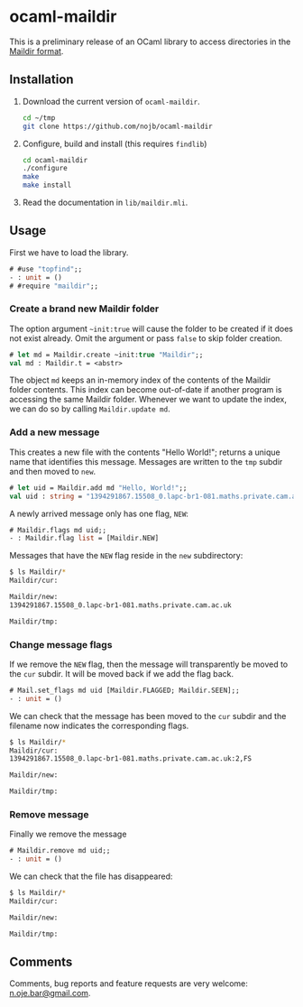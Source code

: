 # ocaml-maildir

This is a preliminary release of an OCaml library to access directories in the
[Maildir format](http://www.qmail.org/man/man5/maildir.html).

## Installation

1. Download the current version of `ocaml-maildir`.
   ```sh
   cd ~/tmp
   git clone https://github.com/nojb/ocaml-maildir
   ```

2. Configure, build and install (this requires `findlib`)
   ```sh
   cd ocaml-maildir
   ./configure
   make
   make install
   ```

3. Read the documentation in `lib/maildir.mli`.

## Usage

First we have to load the library.
```ocaml
# #use "topfind";;
- : unit = ()
# #require "maildir";;
```

### Create a brand new Maildir folder

The option argument `~init:true` will cause the folder to be created if it does
not exist already.  Omit the argument or pass `false` to skip folder creation.
```ocaml
# let md = Maildir.create ~init:true "Maildir";;
val md : Maildir.t = <abstr>
```

The object `md` keeps an in-memory index of the contents of the Maildir folder
contents.  This index can become out-of-date if another program is accessing the
same Maildir folder.  Whenever we want to update the index, we can do so by
calling `Maildir.update md`.

### Add a new message

This creates a new file with the contents "Hello World!"; returns a unique name
that identifies this message. Messages are written to the `tmp` subdir and then
moved to `new`.
```ocaml
# let uid = Maildir.add md "Hello, World!";;
val uid : string = "1394291867.15508_0.lapc-br1-081.maths.private.cam.ac.uk"
```

A newly arrived message only has one flag, `NEW`:
```ocaml
# Maildir.flags md uid;;
- : Maildir.flag list = [Maildir.NEW]
```

Messages that have the `NEW` flag reside in the `new` subdirectory:
```sh
$ ls Maildir/*
Maildir/cur:

Maildir/new:
1394291867.15508_0.lapc-br1-081.maths.private.cam.ac.uk

Maildir/tmp:
```

### Change message flags

If we remove the `NEW` flag, then the message will transparently be moved to the
`cur` subdir.  It will be moved back if we add the flag back.
```ocaml
# Mail.set_flags md uid [Maildir.FLAGGED; Maildir.SEEN];;
- : unit = ()
```

We can check that the message has been moved to the `cur` subdir and the
filename now indicates the corresponding flags.
```sh
$ ls Maildir/*
Maildir/cur:
1394291867.15508_0.lapc-br1-081.maths.private.cam.ac.uk:2,FS

Maildir/new:

Maildir/tmp:
```

### Remove message

Finally we remove the message
```ocaml
# Maildir.remove md uid;;
- : unit = ()
```

We can check that the file has disappeared:
```sh
$ ls Maildir/*
Maildir/cur:

Maildir/new:

Maildir/tmp:
```

## Comments

Comments, bug reports and feature requests are very welcome: n.oje.bar@gmail.com.
